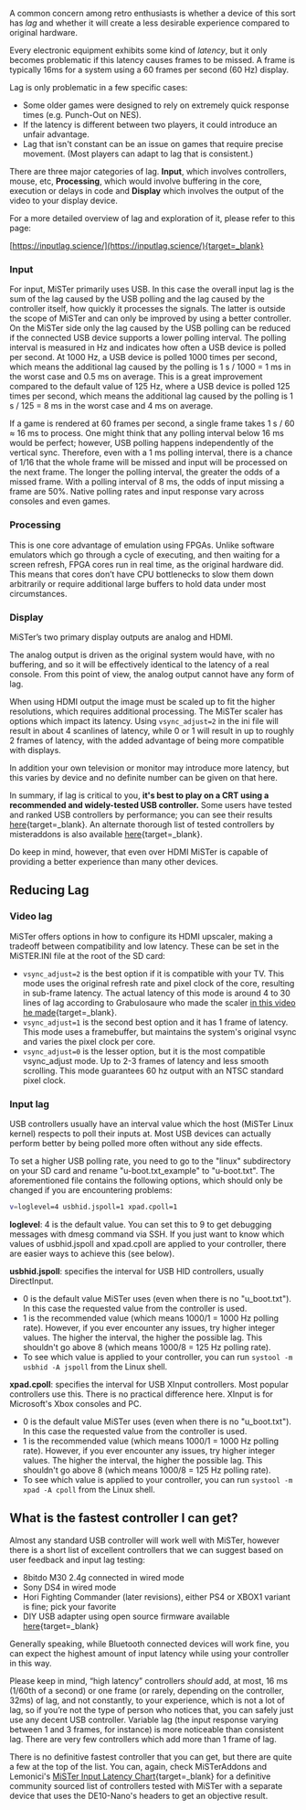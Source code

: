 A common concern among retro enthusiasts is whether a device of this sort has _lag_ and whether it will create a less desirable experience compared to original hardware. 

Every electronic equipment exhibits some kind of _latency_, but it only becomes problematic if this latency causes frames to be missed. A frame is typically 16ms for a system using a 60 frames per second (60 Hz) display.

Lag is only problematic in a few specific cases:
* Some older games were designed to rely on extremely quick response times (e.g. Punch-Out on NES).
* If the latency is different between two players, it could introduce an unfair advantage.
* Lag that isn't constant can be an issue on games that require precise movement. (Most players can adapt to lag that is consistent.)

There are three major categories of lag. **Input**, which involves controllers, mouse, etc, **Processing**, which would involve buffering in the core, execution or delays in code and **Display** which involves the output of the video to your display device.

For a more detailed overview of lag and exploration of it, please refer to this page:

[https://inputlag.science/](https://inputlag.science/){target=_blank}

### Input
For input, MiSTer primarily uses USB. In this case the overall input lag is the sum of the lag caused by the USB polling and the lag caused by the controller itself, how quickly it processes the signals. The latter is outside the scope of MiSTer and can only be improved by using a better controller. On the MiSTer side only the lag caused by the USB polling can be reduced if the connected USB device supports a lower polling interval. The polling interval is measured in Hz and indicates how often a USB device is polled per second. At 1000 Hz, a USB device is polled 1000 times per second, which means the additional lag caused by the polling is 1 s / 1000 = 1 ms in the worst case and 0.5 ms on average. This is a great improvement compared to the default value of 125 Hz, where a USB device is polled 125 times per second, which means the additional lag caused by the polling is 1 s / 125 = 8 ms in the worst case and 4 ms on average.

If a game is rendered at 60 frames per second, a single frame takes 1 s / 60 ≈ 16 ms to process. One might think that any polling interval below 16 ms would be perfect; however, USB polling happens independently of the vertical sync. Therefore, even with a 1 ms polling interval, there is a chance of 1/16 that the whole frame will be missed and input will be processed on the next frame. The longer the polling interval, the greater the odds of a missed frame. With a polling interval of 8 ms, the odds of input missing a frame are 50%. Native polling rates and input response vary across consoles and even games.

### Processing
This is one core advantage of emulation using FPGAs. Unlike software emulators which go through a cycle of executing, and then waiting for a screen refresh, FPGA cores run in real time, as the original hardware did. This means that cores don’t have CPU bottlenecks to slow them down arbitrarily or require additional large buffers to hold data under most circumstances.

### Display
MiSTer’s two primary display outputs are analog and HDMI. 

The analog output is driven as the original system would have, with no buffering, and so it will be effectively identical to the latency of a real console. From this point of view, the analog output cannot have any form of lag. 

When using HDMI output the image must be scaled up to fit the higher resolutions, which requires additional processing. The MiSTer scaler has options which impact its latency. Using `vsync_adjust=2` in the ini file will result in about 4 scanlines of latency, while 0 or 1 will result in up to roughly 2 frames of latency, with the added advantage of being more compatible with displays. 

In addition your own television or monitor may introduce more latency, but this varies by device and no definite number can be given on that here. 

In summary, if lag is critical to you, **it's best to play on a CRT using a recommended and widely-tested USB controller.** Some users have tested and ranked USB controllers by performance; you can see their results [here](https://github.com/eniva/MisSTer_Guides/wiki/USB-Controllers-Performance-Ranking){target=_blank}. An alternate thorough list of tested controllers by misteraddons is also available [here](https://rpubs.com/misteraddons/inputlatency){target=_blank}.

Do keep in mind, however, that even over HDMI MiSTer is capable of providing a better experience than many other devices.

## Reducing Lag

### Video lag

MiSTer offers options in how to configure its HDMI upscaler, making a tradeoff between compatibility and low latency.
These can be set in the MiSTER.INI file at the root of the SD card:

* `vsync_adjust=2` is the best option if it is compatible with your TV. This mode uses the original refresh rate and pixel clock of the core, resulting in sub-frame latency. The actual latency of this mode is around 4 to 30 lines of lag according to Grabulosaure who made the scaler [in this video he made](https://www.youtube.com/watch?v=DYfUZ6PG7H4){target=_blank}.
* `vsync_adjust=1` is the second best option and it has 1 frame of latency. This mode uses a framebuffer, but maintains the system's original vsync and varies the pixel clock per core.
* `vsync_adjust=0` is the lesser option, but it is the most compatible vsync_adjust mode. Up to 2-3 frames of latency and less smooth scrolling. This mode guarantees 60 hz output with an NTSC standard pixel clock.

### Input lag

USB controllers usually have an interval value which the host (MiSTer Linux kernel) respects to poll their inputs at. Most USB devices can actually perform better by being polled more often without any side effects.

To set a higher USB polling rate, you need to go to the "linux" subdirectory on your SD card and rename "u-boot.txt_example" to "u-boot.txt". The aforementioned file contains the following options, which should only be changed if you are encountering problems:
```bash
v=loglevel=4 usbhid.jspoll=1 xpad.cpoll=1
```
**loglevel**: 4 is the default value. You can set this to 9 to get debugging messages with dmesg command via SSH. If you just want to know which values of usbhid.jspoll and xpad.cpoll are applied to your controller, there are easier ways to achieve this (see below).

**usbhid.jspoll**: specifies the interval for USB HID controllers, usually DirectInput.

* 0 is the default value MiSTer uses (even when there is no "u_boot.txt"). In this case the requested value from the controller is used.
* 1 is the recommended value (which means 1000/1 = 1000 Hz polling rate). However, if you ever encounter any issues, try higher integer values. The higher the interval, the higher the possible lag. This shouldn't go above 8 (which means 1000/8 = 125 Hz polling rate).
* To see which value is applied to your controller, you can run ```systool -m usbhid -A jspoll``` from the Linux shell.

**xpad.cpoll**: specifies the interval for USB XInput controllers. Most popular controllers use this. There is no practical difference here. XInput is for Microsoft's Xbox consoles and PC.

* 0 is the default value MiSTer uses (even when there is no "u_boot.txt"). In this case the requested value from the controller is used.
* 1 is the recommended value (which means 1000/1 = 1000 Hz polling rate). However, if you ever encounter any issues, try higher integer values. The higher the interval, the higher the possible lag. This shouldn't go above 8 (which means 1000/8 = 125 Hz polling rate).
* To see which value is applied to your controller, you can run ```systool -m xpad -A cpoll``` from the Linux shell.

## What is the fastest controller I can get?

Almost any standard USB controller will work well with MiSTer, however there is a short list of excellent controllers that we can suggest based on user feedback and input lag testing:

* 8bitdo M30 2.4g connected in wired mode
* Sony DS4 in wired mode
* Hori Fighting Commander (later revisions), either PS4 or XBOX1 variant is fine; pick your favorite
* DIY USB adapter using open source firmware available [here](https://github.com/MiSTer-devel/Retro-Controllers-USB-MiSTer){target=_blank}

Generally speaking, while Bluetooth connected devices will work fine, you can expect the highest amount of input latency while using your controller in this way.

Please keep in mind, “high latency” controllers *should* add, at most, 16 ms (1/60th of a second) or one frame (or rarely, depending on the controller, 32ms) of lag, and not constantly, to your experience, which is not a lot of lag, so if you’re not the type of person who notices that, you can safely just use any decent USB controller. Variable lag (the input response varying between 1 and 3 frames, for instance) is more noticeable than consistent lag. There are very few controllers which add more than 1 frame of lag.

There is no definitive fastest controller that you can get, but there are quite a few at the top of the list. You can, again, check MiSTerAddons and Lemonici's [MiSTer Input Latency Chart](https://rpubs.com/misteraddons/inputlatency){target=_blank} for a definitive community sourced list of controllers tested with MiSTer with a separate device that uses the DE10-Nano's headers to get an objective result.
